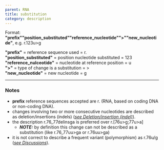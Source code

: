 ```yaml
---
parent: RNA
title: substitution
category: description
---
```


Format:   **"prefix""position_substituted""reference_nucleotide"">""new_nucleotide"**,  e.g. r.123u>g

**"prefix"**  =  reference sequence used  =  r.<br>
**"position_substituted"**  =  position nucleotide substituted  =  123<br>
**"reference_nulceotide"**  =  nucleotide at reference position =  u<br>
**">"**  =  type of change is a substitution =  ><br>
**"new_nucleotide"**  =  new nucleotide  =  g

---

### Notes

*	**prefix** reference sequences accepted are r. (RNA, based on coding DNA or non-coding DNA).
*	changes involving two or more consecutive nucleotides are described as deletion/insertions (indels) ([_see Deletion/insertion (indel)_](/recommendations/RNA/variant/indel/)).
*	the description r.76_77delinsga is preferred over r.[76u>g;77u>a]  
	*	_**NOTE:**_ by definition this change can not be described as a substitution (like r.76_77uu>ga or r.76uu>ga)
*	it is not correct to describe a frequent variant (polymorphism) as r.76u/g ([_see Discussions_](/recommendations/RNA/variant/substitution/#polymorphism)).
